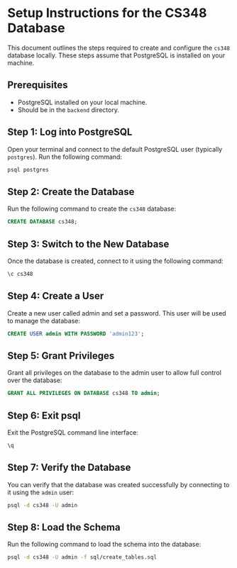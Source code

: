 # Setup Instructions for the CS348 Database

This document outlines the steps required to create and configure the `cs348` database locally. These steps assume that PostgreSQL is installed on your machine.

## Prerequisites

- PostgreSQL installed on your local machine.
- Should be in the `backend` directory.

## Step 1: Log into PostgreSQL

Open your terminal and connect to the default PostgreSQL user (typically `postgres`). Run the following command:

```bash
psql postgres
```

## Step 2: Create the Database

Run the following command to create the `cs348` database:

```sql
CREATE DATABASE cs348;
```

## Step 3: Switch to the New Database

Once the database is created, connect to it using the following command:

```sql
\c cs348
```

## Step 4: Create a User

Create a new user called admin and set a password. This user will be used to manage the database:

```sql
CREATE USER admin WITH PASSWORD 'admin123';
```

## Step 5: Grant Privileges

Grant all privileges on the database to the admin user to allow full control over the database:

```sql
GRANT ALL PRIVILEGES ON DATABASE cs348 TO admin;
```

## Step 6: Exit psql

Exit the PostgreSQL command line interface:

```sql
\q
```

## Step 7: Verify the Database

You can verify that the database was created successfully by connecting to it using the `admin` user:

```bash
psql -d cs348 -U admin
```

## Step 8: Load the Schema

Run the following command to load the schema into the database:

```bash
psql -d cs348 -U admin -f sql/create_tables.sql
```
